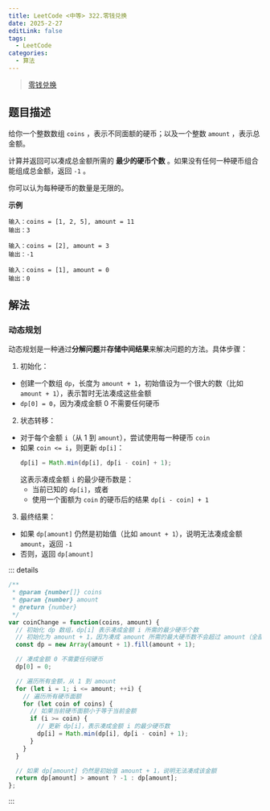 ```yaml
---
title: LeetCode <中等> 322.零钱兑换
date: 2025-2-27
editLink: false
tags:
  - LeetCode
categories:
  - 算法
---
```


> [零钱兑换](https://leetcode.cn/problems/binary-search/description/)

## 题目描述

给你一个整数数组 `coins` ，表示不同面额的硬币；以及一个整数 `amount` ，表示总金额。

计算并返回可以凑成总金额所需的 **最少的硬币个数** 。如果没有任何一种硬币组合能组成总金额，返回 `-1` 。

你可以认为每种硬币的数量是无限的。

**示例**

```
输入：coins = [1, 2, 5], amount = 11
输出：3

输入：coins = [2], amount = 3
输出：-1

输入：coins = [1], amount = 0
输出：0
```

## 解法

### 动态规划

动态规划是一种通过**分解问题**并**存储中间结果**来解决问题的方法。具体步骤：

1. 初始化：
  - 创建一个数组 `dp`，长度为 `amount + 1`，初始值设为一个很大的数（比如 `amount + 1`），表示暂时无法凑成这些金额
  - `dp[0] = 0`，因为凑成金额 0 不需要任何硬币
2. 状态转移：
  - 对于每个金额 `i`（从 1 到 `amount`），尝试使用每一种硬币 `coin`
  - 如果 `coin <= i`，则更新 `dp[i]`：
    ```js
    dp[i] = Math.min(dp[i], dp[i - coin] + 1);
    ```
    这表示凑成金额 `i` 的最少硬币数是：
      - 当前已知的 `dp[i]`，或者
      - 使用一个面额为 `coin` 的硬币后的结果 `dp[i - coin] + 1`
3. 最终结果：
  - 如果 `dp[amount]` 仍然是初始值（比如 `amount + 1`），说明无法凑成金额 `amount`，返回 `-1`
  - 否则，返回 `dp[amount]`

::: details
```js
/**
 * @param {number[]} coins
 * @param {number} amount
 * @return {number}
 */
var coinChange = function(coins, amount) {
  // 初始化 dp 数组，dp[i] 表示凑成金额 i 所需的最少硬币个数
  // 初始化为 amount + 1，因为凑成 amount 所需的最大硬币数不会超过 amount（全部用 1 元硬币）
  const dp = new Array(amount + 1).fill(amount + 1);

  // 凑成金额 0 不需要任何硬币
  dp[0] = 0;

  // 遍历所有金额，从 1 到 amount
  for (let i = 1; i <= amount; ++i) {
    // 遍历所有硬币面额
    for (let coin of coins) {
      // 如果当前硬币面额小于等于当前金额
      if (i >= coin) {
        // 更新 dp[i]，表示凑成金额 i 的最少硬币数
        dp[i] = Math.min(dp[i], dp[i - coin] + 1);
      }
    }
  }

  // 如果 dp[amount] 仍然是初始值 amount + 1，说明无法凑成该金额
  return dp[amount] > amount ? -1 : dp[amount];
};
```
:::
